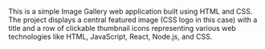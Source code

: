 This is a simple Image Gallery web application built using HTML and CSS. The project displays a central featured image (CSS logo in this case) with a title and a row of clickable thumbnail icons representing various web technologies like HTML, JavaScript, React, Node.js, and CSS.
